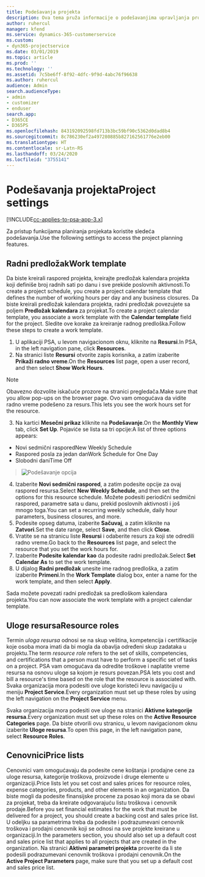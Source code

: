 ```yaml
---
title: Podešavanja projekta
description: Ova tema pruža informacije o podešavanjima upravljanja projektima.
author: ruhercul
manager: kfend
ms.service: dynamics-365-customerservice
ms.custom:
- dyn365-projectservice
ms.date: 03/01/2019
ms.topic: article
ms.prod: ''
ms.technology: ''
ms.assetid: 7c5be6ff-8f92-4dfc-9f9d-4abc76f96638
ms.author: ruhercul
audience: Admin
search.audienceType:
- admin
- customizer
- enduser
search.app:
- D365CE
- D365PS
ms.openlocfilehash: 843192092598fd713b3bc59bf90c5362d0dad8b4
ms.sourcegitcommit: 8c786230ef2a497280885b827162561776e2eb00
ms.translationtype: HT
ms.contentlocale: sr-Latn-RS
ms.lasthandoff: 03/24/2020
ms.locfileid: "3755141"
---
```

# <a name="project-settings"></a><span data-ttu-id="b1548-103">Podešavanja projekta</span><span class="sxs-lookup"><span data-stu-id="b1548-103">Project settings</span></span>

[!INCLUDE[cc-applies-to-psa-app-3.x](../includes/cc-applies-to-psa-app-3x.md)]

<span data-ttu-id="b1548-104">Za pristup funkcijama planiranja projekata koristite sledeća podešavanja.</span><span class="sxs-lookup"><span data-stu-id="b1548-104">Use the following settings to access the project planning features.</span></span>

## <a name="work-template"></a><span data-ttu-id="b1548-105">Radni predložak</span><span class="sxs-lookup"><span data-stu-id="b1548-105">Work template</span></span>

<span data-ttu-id="b1548-106">Da biste kreirali raspored projekta, kreirajte predložak kalendara projekta koji definiše broj radnih sati po danu i sve prekide poslovnih aktivnosti.</span><span class="sxs-lookup"><span data-stu-id="b1548-106">To create a project schedule, you create a project calendar template that defines the number of working hours per day and any business closures.</span></span> <span data-ttu-id="b1548-107">Da biste kreirali predložak kalendara projekta, radni predložak povezujete sa poljem **Predložak kalendara** za projekat.</span><span class="sxs-lookup"><span data-stu-id="b1548-107">To create a project calendar template, you associate a work template with the **Calendar template** field for the project.</span></span> <span data-ttu-id="b1548-108">Sledite ove korake za kreiranje radnog predloška.</span><span class="sxs-lookup"><span data-stu-id="b1548-108">Follow these steps to create a work template.</span></span>

1. <span data-ttu-id="b1548-109">U aplikaciji PSA, u levom navigacionom oknu, kliknite na **Resursi**.</span><span class="sxs-lookup"><span data-stu-id="b1548-109">In PSA, in the left navigation pane, click **Resources**.</span></span> 
2. <span data-ttu-id="b1548-110">Na stranici liste **Resursi** otvorite zapis korisnika, a zatim izaberite **Prikaži radno vreme**.</span><span class="sxs-lookup"><span data-stu-id="b1548-110">On the **Resources** list page, open a user record, and then select **Show Work Hours**.</span></span>

  > [!NOTE]
  > <span data-ttu-id="b1548-111">Obavezno dozvolite iskačuće prozore na stranici pregledača.</span><span class="sxs-lookup"><span data-stu-id="b1548-111">Make sure that you allow pop-ups on the browser page.</span></span> <span data-ttu-id="b1548-112">Ovo vam omogućava da vidite radno vreme podešeno za resurs.</span><span class="sxs-lookup"><span data-stu-id="b1548-112">This lets you see the work hours set for the resource.</span></span>
  
3. <span data-ttu-id="b1548-113">Na kartici **Mesečni prikaz** kliknite na **Podešavanje**.</span><span class="sxs-lookup"><span data-stu-id="b1548-113">On the **Monthly View** tab, click **Set Up**.</span></span> <span data-ttu-id="b1548-114">Pojaviće se lista sa tri opcije:</span><span class="sxs-lookup"><span data-stu-id="b1548-114">A list of three options appears:</span></span> 

  - <span data-ttu-id="b1548-115">Novi sedmični raspored</span><span class="sxs-lookup"><span data-stu-id="b1548-115">New Weekly Schedule</span></span>
  - <span data-ttu-id="b1548-116">Raspored posla za jedan dan</span><span class="sxs-lookup"><span data-stu-id="b1548-116">Work Schedule for One Day</span></span>
  - <span data-ttu-id="b1548-117">Slobodni dani</span><span class="sxs-lookup"><span data-stu-id="b1548-117">Time Off</span></span>

> ![Podešavanje opcija](media/project-13.png)

4. <span data-ttu-id="b1548-119">Izaberite **Novi sedmični raspored**, a zatim podesite opcije za ovaj raspored resursa.</span><span class="sxs-lookup"><span data-stu-id="b1548-119">Select **New Weekly Schedule**, and then set the options for this resource schedule.</span></span> <span data-ttu-id="b1548-120">Možete podesiti periodični sedmični raspored, parametre sata u danu, prekid poslovnih aktivnosti i još mnogo toga.</span><span class="sxs-lookup"><span data-stu-id="b1548-120">You can set a recurring weekly schedule, daily hour parameters, business closures, and more.</span></span>
5. <span data-ttu-id="b1548-121">Podesite opseg datuma, izaberite **Sačuvaj**, a zatim kliknite na **Zatvori**.</span><span class="sxs-lookup"><span data-stu-id="b1548-121">Set the date range, select **Save**, and then click **Close**.</span></span> 
6. <span data-ttu-id="b1548-122">Vratite se na stranicu liste **Resursi** i odaberite resurs za koji ste odredili radno vreme.</span><span class="sxs-lookup"><span data-stu-id="b1548-122">Go back to the **Resources** list page, and select the resource that you set the work hours for.</span></span> 
7. <span data-ttu-id="b1548-123">Izaberite **Podesite kalendar kao** da podesite radni predložak.</span><span class="sxs-lookup"><span data-stu-id="b1548-123">Select **Set Calendar As** to set the work template.</span></span> 
8. <span data-ttu-id="b1548-124">U dijalog **Radni predložak** unesite ime radnog predloška, a zatim izaberite **Primeni**.</span><span class="sxs-lookup"><span data-stu-id="b1548-124">In the **Work Template** dialog box, enter a name for the work template, and then select **Apply**.</span></span> 

<span data-ttu-id="b1548-125">Sada možete povezati radni predložak sa predloškom kalendara projekta.</span><span class="sxs-lookup"><span data-stu-id="b1548-125">You can now associate the work template with a project calendar template.</span></span>

## <a name="resource-roles"></a><span data-ttu-id="b1548-126">Uloge resursa</span><span class="sxs-lookup"><span data-stu-id="b1548-126">Resource roles</span></span>

<span data-ttu-id="b1548-127">Termin *uloga resursa* odnosi se na skup veština, kompetencija i certifikacije koje osoba mora imati da bi mogla da obavlja određeni skup zadataka u projektu.</span><span class="sxs-lookup"><span data-stu-id="b1548-127">The term *resource role* refers to the set of skills, competencies, and certifications that a person must have to perform a specific set of tasks on a project.</span></span> <span data-ttu-id="b1548-128">PSA vam omogućava da odredite troškove i naplatite vreme resursa na osnovu uloge sa kojom je resurs povezan.</span><span class="sxs-lookup"><span data-stu-id="b1548-128">PSA lets you cost and bill a resource's time based on the role that the resource is associated with.</span></span> <span data-ttu-id="b1548-129">Svaka organizacija mora podesiti ove uloge koristeći levu navigaciju u meniju **Project Service**.</span><span class="sxs-lookup"><span data-stu-id="b1548-129">Every organization must set up these roles by using the left navigation on the **Project Service** menu.</span></span>

<span data-ttu-id="b1548-130">Svaka organizacija mora podesiti ove uloge na stranici **Aktivne kategorije resursa**.</span><span class="sxs-lookup"><span data-stu-id="b1548-130">Every organization must set up these roles on the **Active Resource Categories** page.</span></span> <span data-ttu-id="b1548-131">Da biste otvorili ovu stranicu, u levom navigacionom oknu izaberite **Uloge resursa**.</span><span class="sxs-lookup"><span data-stu-id="b1548-131">To open this page, in the left navigation pane, select **Resource Roles**.</span></span>

## <a name="price-lists"></a><span data-ttu-id="b1548-132">Cenovnici</span><span class="sxs-lookup"><span data-stu-id="b1548-132">Price lists</span></span>

<span data-ttu-id="b1548-133">Cenovnici vam omogućavaju da podesite cene koštanja i prodajne cene za uloge resursa, kategorije troškova, proizvode i druge elemente u organizaciji.</span><span class="sxs-lookup"><span data-stu-id="b1548-133">Price lists let you set cost and sales prices for resource roles, expense categories, products, and other elements in an organization.</span></span> <span data-ttu-id="b1548-134">Da biste mogli da podesite finansijske procene za posao koji mora da se obavi za projekat, treba da kreirate odgovarajuću listu troškova i cenovnik prodaje.</span><span class="sxs-lookup"><span data-stu-id="b1548-134">Before you set financial estimates for the work that must be delivered for a project, you should create a backing cost and sales price list.</span></span> <span data-ttu-id="b1548-135">U odeljku sa parametrima treba da podesite i podrazumevani cenovnik troškova i prodajni cenovnik koji se odnosi na sve projekte kreirane u organizaciji.</span><span class="sxs-lookup"><span data-stu-id="b1548-135">In the parameters section, you should also set up a default cost and sales price list that applies to all projects that are created in the organization.</span></span> <span data-ttu-id="b1548-136">Na stranici **Aktivni parametri projekta** proverite da li ste podesili podrazumevani cenovnik troškova i prodajni cenovnik.</span><span class="sxs-lookup"><span data-stu-id="b1548-136">On the **Active Project Parameters** page, make sure that you set up a default cost and sales price list.</span></span>
